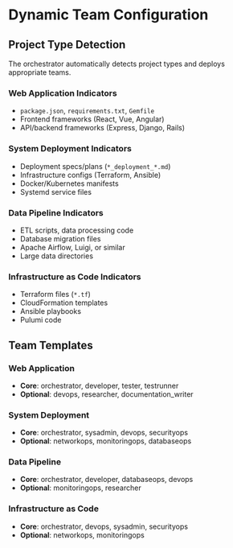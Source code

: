 # Dynamic Team Configuration

## Project Type Detection
The orchestrator automatically detects project types and deploys appropriate teams.

### Web Application Indicators
- `package.json`, `requirements.txt`, `Gemfile`
- Frontend frameworks (React, Vue, Angular)
- API/backend frameworks (Express, Django, Rails)

### System Deployment Indicators
- Deployment specs/plans (`*_deployment_*.md`)
- Infrastructure configs (Terraform, Ansible)
- Docker/Kubernetes manifests
- Systemd service files

### Data Pipeline Indicators
- ETL scripts, data processing code
- Database migration files
- Apache Airflow, Luigi, or similar
- Large data directories

### Infrastructure as Code Indicators
- Terraform files (`*.tf`)
- CloudFormation templates
- Ansible playbooks
- Pulumi code

## Team Templates

### Web Application
- **Core**: orchestrator, developer, tester, testrunner
- **Optional**: devops, researcher, documentation_writer

### System Deployment
- **Core**: orchestrator, sysadmin, devops, securityops
- **Optional**: networkops, monitoringops, databaseops

### Data Pipeline
- **Core**: orchestrator, developer, databaseops, devops
- **Optional**: monitoringops, researcher

### Infrastructure as Code
- **Core**: orchestrator, devops, sysadmin, securityops
- **Optional**: networkops, monitoringops

